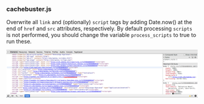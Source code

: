 ### cachebuster.js

Overwrite all `link` and (optionally) `script` tags by adding Date.now() at the end of `href` and `src` attributes, respectively. By default processing `scripts` is not performed, you should change the variable `process_scripts` to true to run these.

[![cachebuster](screenshots/cachebuster.png)](snippets/cachebuster.js)